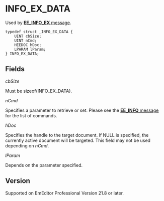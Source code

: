 # INFO\_EX\_DATA

Used by [**EE\_INFO\_EX** message](../message/ee_info_ex).

```
typedef struct _INFO_EX_DATA {
	UINT cbSize;
	UINT nCmd;
	HEEDOC hDoc;
	LPARAM lParam;
} INFO_EX_DATA;
```

## Fields

_cbSize_

Must be sizeof(INFO\_EX\_DATA).

_nCmd_

Specifies a parameter to retrieve or set. Please see the
[**EE\_INFO** message](../message/ee_info) for the list of commands.

_hDoc_

Specifies the handle to the target document. If NULL is specified, the currently active document will be targeted. This field may not be used depending on _nCmd_.

_lParam_

Depends on the parameter specified.

## Version

Supported on EmEditor Professional Version 21.8 or later.
